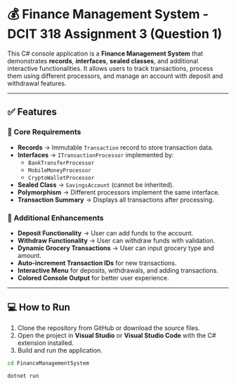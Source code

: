 # 💰 Finance Management System - DCIT 318 Assignment 3 (Question 1)

This C# console application is a **Finance Management System** that demonstrates **records**, **interfaces**, **sealed classes**, and additional interactive functionalities. It allows users to track transactions, process them using different processors, and manage an account with deposit and withdrawal features.

---

## ✅ Features

### 🔹 Core Requirements
- **Records** → Immutable `Transaction` record to store transaction data.
- **Interfaces** → `ITransactionProcessor` implemented by:
  - `BankTransferProcessor`
  - `MobileMoneyProcessor`
  - `CryptoWalletProcessor`
- **Sealed Class** → `SavingsAccount` (cannot be inherited).
- **Polymorphism** → Different processors implement the same interface.
- **Transaction Summary** → Displays all transactions after processing.

### 🔹 Additional Enhancements
- **Deposit Functionality** → User can add funds to the account.
- **Withdraw Functionality** → User can withdraw funds with validation.
- **Dynamic Grocery Transactions** → User can input grocery type and amount.
- **Auto-increment Transaction IDs** for new transactions.
- **Interactive Menu** for deposits, withdrawals, and adding transactions.
- **Colored Console Output** for better user experience.

---
## 💻 How to Run

1. Clone the repository from GitHub or download the source files.
2. Open the project in **Visual Studio** or **Visual Studio Code** with the C# extension installed.
3. Build and run the application.

```bash
cd FinanceManagementSystem

dotnet run